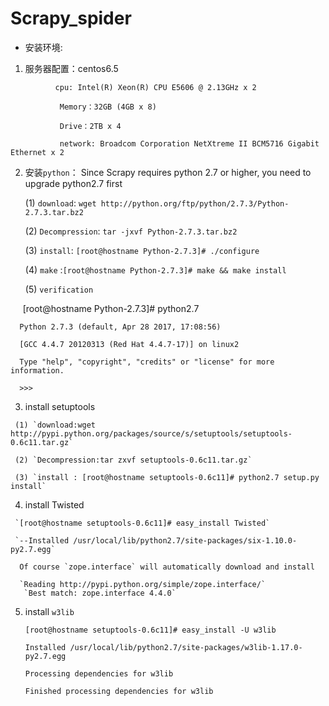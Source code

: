 # Scrapy_spider

* 安装环境:
 
 1. 服务器配置：centos6.5

```
          cpu: Intel(R) Xeon(R) CPU E5606 @ 2.13GHz x 2
          
           Memory：32GB (4GB x 8)
          
           Drive：2TB x 4
          
           network: Broadcom Corporation NetXtreme II BCM5716 Gigabit Ethernet x 2

 ```

  2. 安装`python`： Since Scrapy requires python 2.7 or higher, you need to upgrade python2.7 first
     
     
     (1) `download`: `wget http://python.org/ftp/python/2.7.3/Python-2.7.3.tar.bz2`
     
     (2) `Decompression`: `tar -jxvf Python-2.7.3.tar.bz2`
     
     (3) `install`: `[root@hostname Python-2.7.3]# ./configure`

     (4) `make` :`[root@hostname Python-2.7.3]# make && make install`
     
     (5)  `verification`
     
     

      
      [root@hostname Python-2.7.3]# python2.7
      
      Python 2.7.3 (default, Apr 28 2017, 17:08:56)
      
      [GCC 4.4.7 20120313 (Red Hat 4.4.7-17)] on linux2
      
      Type "help", "copyright", "credits" or "license" for more information.
      
      >>>
     
   3. install setuptools
   
     (1) `download:wget http://pypi.python.org/packages/source/s/setuptools/setuptools-0.6c11.tar.gz`
     
     (2) `Decompression:tar zxvf setuptools-0.6c11.tar.gz`

     (3) `install : [root@hostname setuptools-0.6c11]# python2.7 setup.py  install`

   4. install Twisted
   
     `[root@hostname setuptools-0.6c11]# easy_install Twisted`

     `--Installed /usr/local/lib/python2.7/site-packages/six-1.10.0-py2.7.egg`

      Of course `zope.interface` will automatically download and install

      `Reading http://pypi.python.org/simple/zope.interface/`
       `Best match: zope.interface 4.4.0`

   
   
   5.  install `w3lib`
       
       `[root@hostname setuptools-0.6c11]# easy_install -U w3lib`
       
       ```
       Installed /usr/local/lib/python2.7/site-packages/w3lib-1.17.0-py2.7.egg
       
       Processing dependencies for w3lib
       
       Finished processing dependencies for w3lib
      
       ```

    




     

                                        
  
  
